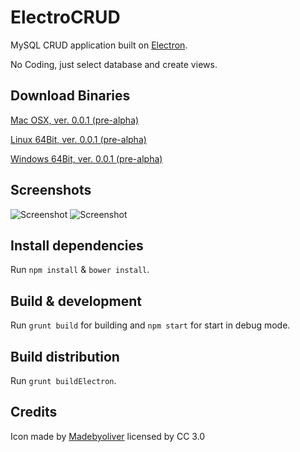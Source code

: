 # ElectroCRUD

MySQL CRUD application built on [Electron](http://electron.atom.io/).

No Coding, just select database and create views.

## Download Binaries
[Mac OSX, ver. 0.0.1 (pre-alpha)](https://github.com/garrylachman/ElectroCRUD/raw/master/dist_binaries/0.0.1/ElectoCRUD-darwin-x64.zip)

[Linux 64Bit, ver. 0.0.1 (pre-alpha)](https://github.com/garrylachman/ElectroCRUD/raw/master/dist_binaries/0.0.1/ElectoCRUD-linux-x64.zip)

[Windows 64Bit, ver. 0.0.1 (pre-alpha)](https://github.com/garrylachman/ElectroCRUD/raw/master/dist_binaries/0.0.1/ElectoCRUD-win32-x64.zip)

## Screenshots
![Screenshot](http://i.imgur.com/mrFLg5e.png)
![Screenshot](http://i.imgur.com/A51zLRv.png)

## Install dependencies

Run `npm install` & `bower install`.

## Build & development

Run `grunt build` for building and `npm start` for start in debug mode.

## Build distribution

Run `grunt buildElectron`.

## Credits

Icon made by [Madebyoliver](http://www.flaticon.com/authors/madebyoliver) licensed by CC 3.0
